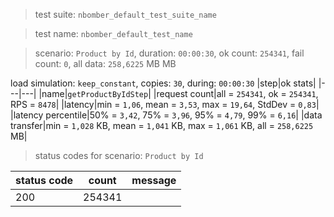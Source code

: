 > test suite: `nbomber_default_test_suite_name`

> test name: `nbomber_default_test_name`

> scenario: `Product by Id`, duration: `00:00:30`, ok count: `254341`, fail count: `0`, all data: `258,6225` MB MB

load simulation: `keep_constant`, copies: `30`, during: `00:00:30`
|step|ok stats|
|---|---|
|name|`getProductByIdStep`|
|request count|all = `254341`, ok = `254341`, RPS = `8478`|
|latency|min = `1,06`, mean = `3,53`, max = `19,64`, StdDev = `0,83`|
|latency percentile|50% = `3,42`, 75% = `3,96`, 95% = `4,79`, 99% = `6,16`|
|data transfer|min = `1,028` KB, mean = `1,041` KB, max = `1,061` KB, all = `258,6225` MB|
> status codes for scenario: `Product by Id`

|status code|count|message|
|---|---|---|
|200|254341||

